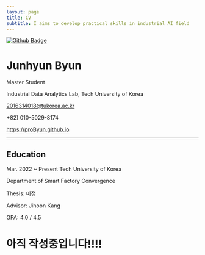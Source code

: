 ```yaml
---
layout: page
title: CV
subtitle: I aims to develop practical skills in industrial AI field
---
```


<!--  <div align="center"> </div> -->
  
 [![Github Badge](http://img.shields.io/badge/-Download%20CV-blue?style=flat-square&logo=github&logoColor=white&link=https://github.com/proByun/CV/blob/master/cv.pdf)](https://github.com/proByun/CV/blob/master/cv.pdf?raw=True)

  # **Junhyun Byun**

 Master Student

 Industrial Data Analytics Lab, Tech University of Korea

 2016314018@tukorea.ac.kr

 +82) 010-5029-8174

 https://proByun.github.io

 ---

  ## **Education**

 Mar. 2022 ~ Present        Tech University of Korea
 
 Department of Smart Factory Convergence
 
 Thesis: 미정
 
 Advisor: Jihoon Kang
 
 GPA: 4.0 / 4.5
 
 # **아직 작성중입니다!!!!** 
 
 
